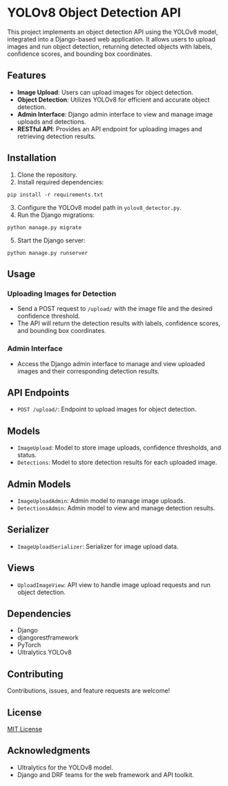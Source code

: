 # YOLOv8 Object Detection API

This project implements an object detection API using the YOLOv8 model, integrated into a Django-based web application. It allows users to upload images and run object detection, returning detected objects with labels, confidence scores, and bounding box coordinates.

## Features

- **Image Upload**: Users can upload images for object detection.
- **Object Detection**: Utilizes YOLOv8 for efficient and accurate object detection.
- **Admin Interface**: Django admin interface to view and manage image uploads and detections.
- **RESTful API**: Provides an API endpoint for uploading images and retrieving detection results.

## Installation

1. Clone the repository.
2. Install required dependencies:

```
pip install -r requirements.txt
```

3. Configure the YOLOv8 model path in `yolov8_detector.py`.
4. Run the Django migrations:

```
python manage.py migrate
```

5. Start the Django server:

```
python manage.py runserver
```


## Usage

### Uploading Images for Detection

- Send a POST request to `/upload/` with the image file and the desired confidence threshold.
- The API will return the detection results with labels, confidence scores, and bounding box coordinates.

### Admin Interface

- Access the Django admin interface to manage and view uploaded images and their corresponding detection results.

## API Endpoints

- `POST /upload/`: Endpoint to upload images for object detection.

## Models

- `ImageUpload`: Model to store image uploads, confidence thresholds, and status.
- `Detections`: Model to store detection results for each uploaded image.

## Admin Models

- `ImageUploadAdmin`: Admin model to manage image uploads.
- `DetectionsAdmin`: Admin model to view and manage detection results.

## Serializer

- `ImageUploadSerializer`: Serializer for image upload data.

## Views

- `UploadImageView`: API view to handle image upload requests and run object detection.

## Dependencies

- Django
- djangorestframework
- PyTorch
- Ultralytics YOLOv8

## Contributing

Contributions, issues, and feature requests are welcome!

## License

[MIT License](LICENSE)

## Acknowledgments

- Ultralytics for the YOLOv8 model.
- Django and DRF teams for the web framework and API toolkit.
